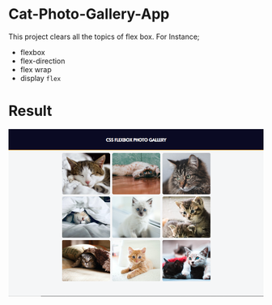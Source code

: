 # Cat-Photo-Gallery-App
This project clears all the topics of flex box. For Instance;

- flexbox
- flex-direction
- flex wrap
- display `flex`

# Result
![result](image.png)